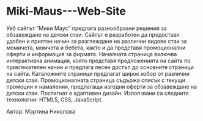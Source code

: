 # Miki-Maus---Web-Site
Уеб сайтът "Мики Маус" предлага разнообразни решения за обзавеждане на детски стаи. Сайтът е разработен да предоставя удобен и приятен начин за разглеждане на различни видове стаи за момичета, момчета и бебета, както и да представя промоционални оферти и информация за фирмата. Началната страница включва интерактивна анимация, която представя предложенията на сайта по привлекателен начин и предлага лесен достъп до основните страници на сайта. Каталожните страници предлагат широк избор от различни детски стаи. Промоционалната страница съдържа списък с текущи промоции и намаления, предлагащи изгодни оферти за обзавеждане на детски стаи. Постигнат е адаптивен дизайн. Използвани са следните технологии: HTML5, CSS, JavaScript.

Автор: Мартина Николова
